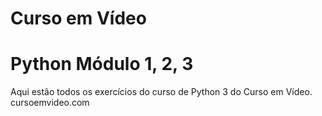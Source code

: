 # Curso em Vídeo
# Python Módulo 1, 2, 3
Aqui estão todos os exercícios do curso de Python 3 do Curso em Vídeo.
cursoemvideo.com
